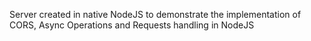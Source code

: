 Server created in native NodeJS to demonstrate the implementation of CORS, Async Operations and Requests handling in NodeJS
